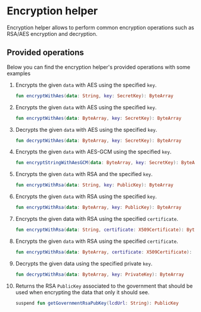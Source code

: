 # Encryption helper

Encryption helper allows to perform common encryption operations such as RSA/AES encryption and decryption.

## Provided operations

Below you can find the encryption helper's provided operations with some examples

1. Encrypts the given `data` with AES using the specified `key`.

    ```kotlin
    fun encryptWithAes(data: String, key: SecretKey): ByteArray
    ```

2. Encrypts the given `data` with AES using the specified `key`.

    ```kotlin
    fun encryptWithAes(data: ByteArray, key: SecretKey): ByteArray
    ```

3. Decrypts the given `data` with AES using the specified `key`.

    ```kotlin
    fun decryptWithAes(data: ByteArray, key: SecretKey): ByteArray
    ```

4. Encrypts the given `data` with AES-GCM using the specified `key`.

    ```kotlin
    fun encryptStringWithAesGCM(data: ByteArray, key: SecretKey): ByteArray 
    ```

5. Encrypts the given `data` with RSA and the specified `key`.

    ```kotlin
    fun encryptWithRsa(data: String, key: PublicKey): ByteArray
    ```

6. Encrypts the given `data` with RSA using the specified `key`.

    ```kotlin
    fun encryptWithRsa(data: ByteArray, key: PublicKey): ByteArray
    ```

7. Encrypts the given data with RSA using the specified `certificate`.

    ```kotlin
    fun encryptWithRsa(data: String, certificate: X509Certificate): ByteArray
    ```

8. Encrypts the given `data` with RSA using the specified `certificate`.

    ```kotlin
    fun encryptWithRsa(data: ByteArray, certificate: X509Certificate): ByteArray
    ```

9. Decrypts the given data using the specified private `key`.

    ```kotlin
    fun decryptWithRsa(data: ByteArray, key: PrivateKey): ByteArray
    ```

10. Returns the RSA `PublicKey` associated to the government that should be used when
   encrypting the data that only it should see.

    ```kotlin
    suspend fun getGovernmentRsaPubKey(lcdUrl: String): PublicKey
    ```
